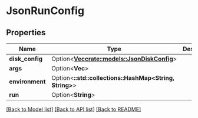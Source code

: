 # JsonRunConfig

## Properties

Name | Type | Description | Notes
------------ | ------------- | ------------- | -------------
**disk_config** | Option<[**Vec<crate::models::JsonDiskConfig>**](json_Disk_config.md)> |  | [optional]
**args** | Option<**Vec<String>**> |  | [optional]
**environment** | Option<**::std::collections::HashMap<String, String>**> |  | [optional]
**run** | Option<**String**> |  | [optional]

[[Back to Model list]](../README.md#documentation-for-models) [[Back to API list]](../README.md#documentation-for-api-endpoints) [[Back to README]](../README.md)


